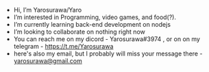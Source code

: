 - Hi, I’m Yarosurawa/Yaro
- I’m interested in Programming, video games, and food(?).
- I’m currently learning back-end development on nodejs
- I’m looking to collaborate on nothing right now
- You can reach me on my dicord - Yarosurawa#3974 , or on on my telegram - https://t.me/Yarosurawa
- here's also my email, but I probably will miss your message there - yarosurawa@gmail.com

<!---
Yarosurawa/Yarosurawa is a ✨ special ✨ repository because its `README.md` (this file) appears on your GitHub profile.
You can click the Preview link to take a look at your changes.
--->

